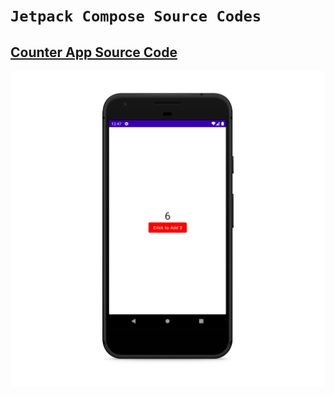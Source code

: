# `Jetpack Compose Source Codes`

## [Counter App Source Code](https://github.com/desi-programmer/jetpack_compose/blob/main/jetpack_counter/app/src/main/java/com/example/jetpack_counter/MainActivity.kt)

![Counter App Screenshot](jetpack_counter/screenshot/screenshot.png)
